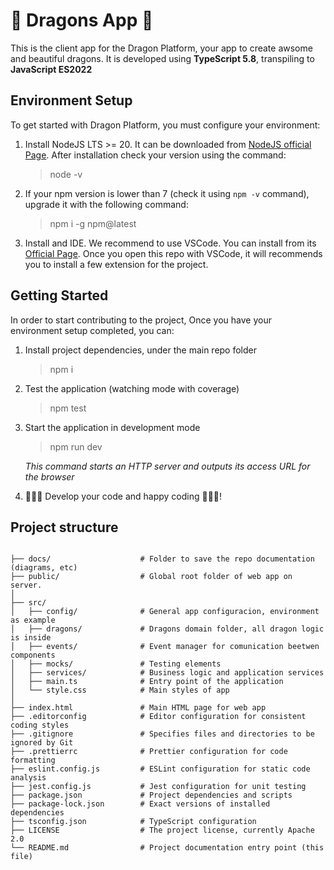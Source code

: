 # 🐉 Dragons App 🐉

This is the client app for the Dragon Platform, your app to create awsome and beautiful dragons. It is developed using **TypeScript 5.8**, transpiling to **JavaScript ES2022**

## Environment Setup

To get started with Dragon Platform, you must configure your environment:

1. Install NodeJS LTS >= 20. It can be downloaded from [NodeJS official Page](https://nodejs.org/es/). After installation check your version using the command:

    > node -v

2. If your npm version is lower than 7 (check it using `npm -v` command), upgrade it with the following command:

    > npm i -g npm@latest

3. Install and IDE. We recommend to use VSCode. You can install from its [Official Page](https://code.visualstudio.com/). Once you open this repo with VSCode, it will recommends you to install a few extension for the project.

## Getting Started

In order to start contributing to the project, Once you have your environment setup completed, you can:

1. Install project dependencies, under the main repo folder

    > npm i

2. Test the application (watching mode with coverage)

    > npm test

3. Start the application in development mode

    > npm run dev

    _This command starts an HTTP server and outputs its access URL for the browser_

4. 👩🏻‍💻 Develop your code and happy coding 👨🏽‍💻!

## Project structure

```plain

├── docs/                    # Folder to save the repo documentation (diagrams, etc)
├── public/                  # Global root folder of web app on server.
│
├── src/
│   ├── config/              # General app configuracion, environment as example
│   ├── dragons/             # Dragons domain folder, all dragon logic is inside
│   ├── events/              # Event manager for comunication beetwen components
│   ├── mocks/               # Testing elements
│   ├── services/            # Business logic and application services
│   ├── main.ts              # Entry point of the application
│   └── style.css            # Main styles of app
│
├── index.html               # Main HTML page for web app
├── .editorconfig            # Editor configuration for consistent coding styles
├── .gitignore               # Specifies files and directories to be ignored by Git
├── .prettierrc              # Prettier configuration for code formatting
├── eslint.config.js         # ESLint configuration for static code analysis
├── jest.config.js           # Jest configuration for unit testing
├── package.json             # Project dependencies and scripts
├── package-lock.json        # Exact versions of installed dependencies
├── tsconfig.json            # TypeScript configuration
├── LICENSE                  # The project license, currently Apache 2.0
└── README.md                # Project documentation entry point (this file)
```
